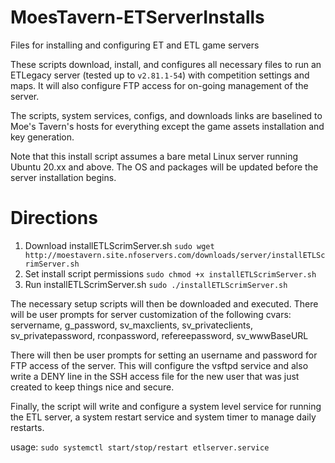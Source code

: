 # MoesTavern-ETServerInstalls
Files for installing and configuring ET and ETL game servers

These scripts download, install, and configures all necessary files to run an ETLegacy server (tested up to `v2.81.1-54`) with competition settings and maps. It will also configure FTP access for on-going management of the server.

The scripts, system services, configs, and downloads links are baselined to Moe's Tavern's hosts for everything except the game assets installation and key generation.

Note that this install script assumes a bare metal Linux server running Ubuntu 20.xx and above.  The OS and packages will be updated before the server installation begins.


# Directions

1.  Download installETLScrimServer.sh  `sudo wget http://moestavern.site.nfoservers.com/downloads/server/installETLScrimServer.sh`
2.  Set install script permissions  `sudo chmod +x installETLScrimServer.sh`
3.  Run installETLScrimServer.sh  `sudo ./installETLScrimServer.sh`

The necessary setup scripts will then be downloaded and executed.  There will be user prompts for server customization of the following cvars:
servername, g_password, sv_maxclients, sv_privateclients, sv_privatepassword, rconpassword, refereepassword, sv_wwwBaseURL

There will then be user prompts for setting an username and password for FTP access of the server.  This will configure the vsftpd service and also write a DENY line in the SSH access file for the new user that was just created to keep things nice and secure.

Finally, the script will write and configure a system level service for running the ETL server, a system restart service and system timer to manage daily restarts.  

usage:  `sudo systemctl start/stop/restart etlserver.service`
